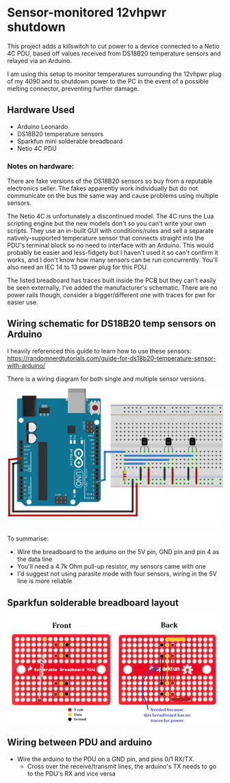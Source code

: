 # Sensor-monitored 12vhpwr shutdown

This project adds a killswitch to cut power to a device connected to a Netio 4C PDU, based off values received from DS18B20 temperature sensors and relayed via an Arduino.

I am using this setup to monitor temperatures surrounding the 12vhpwr plug of my 4090 and to shutdown power to the PC in the event of a possible melting connector, preventing further damage.

## Hardware Used
- Arduino Leonardo
- DS18B20 temperature sensors
- Sparkfun mini solderable breadboard
- Netio 4C PDU
 
### Notes on hardware:
There are fake versions of the DS18B20 sensors so buy from a reputable electronics seller. The fakes apparently work individually but do not communicate on the bus the same way and cause problems using multiple sensors.

The Netio 4C is unfortunately a discontinued model. The 4C runs the Lua scripting engine but the new models don't so you can't write your own scripts. They use an in-built GUI with conditions/rules and sell a separate natively-supported temperature sensor that connects straight into the PDU's terminal block so no need to interface with an Arduino. This would probably be easier and less-fidgety but I haven't used it so can't confirm it works, and I don't know how many sensors can be run concurrently. You'll also need an IEC 14 to 13 power plug for this PDU.

The listed breadboard has traces built inside the PCB but they can't easily be seen externally, I've added the manufacturer's schematic. There are no power rails though, consider a bigger/different one with traces for pwr for easier use.

## Wiring schematic for DS18B20 temp sensors on Arduino
I heavily referenced this guide to learn how to use these sensors: https://randomnerdtutorials.com/guide-for-ds18b20-temperature-sensor-with-arduino/

There is a wiring diagram for both single and multiple sensor versions. 

![wiring diagram for arduino](/assets/images/ds18b20_arduino_multiple.webp)

To summarise:
- Wire the breadboard to the arduino on the 5V pin, GND pin and pin 4 as the data line
- You'll need a 4.7k Ohm pull-up resistor, my sensors came with one
- I'd suggest not using parasite mode with four sensors, wiring in the 5V line is more reliable

## Sparkfun solderable breadboard layout
![breadboard layout](/assets/images/breadboard.jpg)


## Wiring between PDU and arduino

- Wire the arduino to the PDU on a GND pin, and pins 0/1 RX/TX.
  -  Cross over the receive/transmit lines, the arduino's TX needs to go to the PDU's RX and vice versa
